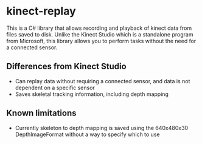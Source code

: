 kinect-replay
=============
This is a C# library that allows recording and playback of kinect data from files saved to disk. Unlike the Kinect Studio which is a standalone program from Microsoft, this library allows you to perform tasks without the need for a connected sensor.

Differences from Kinect Studio
------------------------------
- Can replay data without requiring a connected sensor, and data is not dependent on a specific sensor
- Saves skeletal tracking information, including depth mapping

Known limitations
-----------------
- Currently skeleton to depth mapping is saved using the 640x480x30 DepthImageFormat without a way to specify which to use
